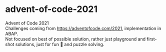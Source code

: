 # advent-of-code-2021
Advent of Code 2021  
Challenges coming from https://adventofcode.com/2021, implementation in ABAP.  
Not focused on best of possible solution, rather just playground and first-shot solutions, just for fun 🎈 and puzzle solving.
